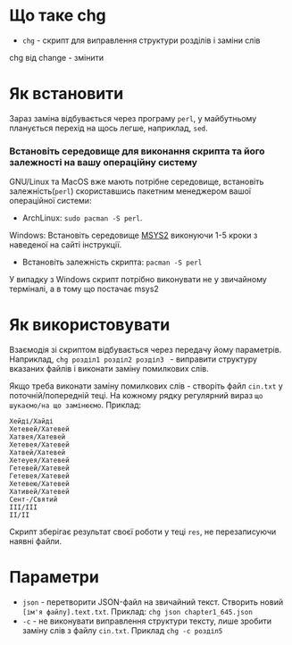 # Що таке chg
* `chg` - скрипт для виправлення структури розділів і заміни слів

chg від change - змінити

# Як встановити

Зараз заміна відбувається через програму `perl`, у майбутньому планується перехід на щось легше, наприклад, `sed`.

### Встановіть середовище для виконання скрипта та його залежності на вашу операційну систему
GNU/Linux та MacOS вже мають потрібне середовище, встановіть залежність(`perl`) скориставшись пакетним менеджером вашої операційної системи:
  - ArchLinux: `sudo pacman -S perl`.

Windows: Встановіть середовище [MSYS2](https://www.msys2.org/) виконуючи 1-5 кроки з наведеної на сайті інструкції.
  - Встановіть залежність скрипта: `pacman -S perl`

У випадку з Windows скрипт потрібно виконувати не у звичайному терміналі, а в тому що постачає msys2

# Як використовувати

Взаємодія зі скриптом відбувається через передачу йому параметрів. Наприклад, `chg розділ1 розділ2 розділ3 ` - виправити структуру вказаних файлів і виконати заміну помилкових слів.

Якщо треба виконати заміну помилкових слів - створіть файл `cin.txt` у поточній/попередній теці. На кожному рядку регулярний вираз `що шукаємо/на що замінюємо`. Приклад:
```
Хейді/Хайді
Хетевей/Хатевей
Хатвея/Хатевей
Хетевея/Хатевей
Хатвей/Хатевей
Хетеуея/Хатевей
Гетевей/Хатевей
Гетевея/Хатевей
Хетевею/Хатевей
Хативей/Хатевей
Сент-/Святий
ІІІ/III
ІІ/II
```

Скрипт зберігає результат своєї роботи у теці `res`, не перезаписуючи наявні файли.
# Параметри
- `json` - перетворити JSON-файл на звичайний текст. Створить новий `[ім'я файлу].text.txt`. Приклад: `chg json chapter1_645.json`
- `-c` - не виконувати виправлення структури тексту, лише зробити заміну слів з файлу `cin.txt`. Приклад `chg -c розділ5`
